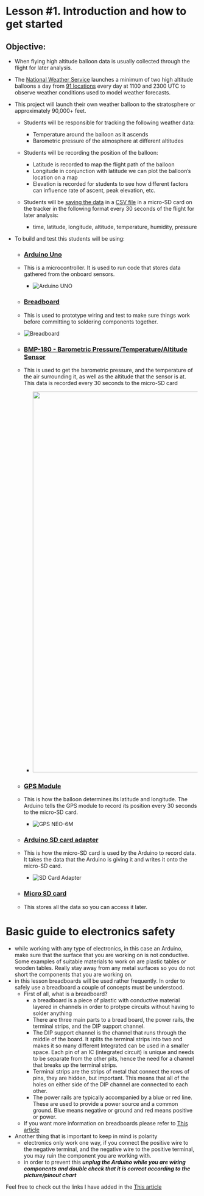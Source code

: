 # Lesson #1. Introduction and how to get started


## Objective:

- When flying high altitude balloon data is usually collected through the flight for later analysis. 
- The [National Weather Service](https://www.weather.gov/chs/upperair) launches a minimum of two high altitude balloons a day from [91 locations](https://www.weather.gov/upperair/nws_upper) every day at 1100 and 2300 UTC to observe weather conditions used to model weather forecasts.
- This project will launch their own weather balloon to the stratosphere or approximately 90,000+ feet.
  - Students will be responsible for tracking the following weather data:
    - Temperature around the balloon as it ascends 
    - Barometric pressure of the atmosphere at different altitudes 

  - Students will be recording the position of the balloon:
    - Latitude is recorded to map the flight path of the balloon
    - Longitude in conjunction with latitude we can plot the balloon’s location on a map 
    - Elevation is recorded for students to see how different factors can influence rate of ascent, peak elevation, etc. 
  - Students will be [saving the data](https://create.arduino.cc/projecthub/electropeak/sd-card-module-with-arduino-how-to-read-write-data-37f390) in a [CSV file](https://en.wikipedia.org/wiki/Comma-separated_values) in a micro-SD card on the tracker in the following format every 30 seconds of the flight for later analysis:
    - time, latitude, longitude, altitude, temperature, humidity, pressure
  
- To build and test this students will be using:
  - ### [Arduino Uno](https://store.arduino.cc/products/arduino-uno-rev3)
  - This is a microcontroller. It is used to run code that stores data gathered from the onboard sensors.
    - ![Arduino UNO](https://github.com/StateFarm-STEM/pyinthesky/blob/main/lesson1/photos/arduino_uno.jpg)
  - ### [Breadboard](https://learn.sparkfun.com/tutorials/how-to-use-a-breadboard/all)
  -  This is used to prototype wiring and test to make sure things work before committing to soldering components together.
    - ![Breadboard](https://github.com/StateFarm-STEM/pyinthesky/blob/main/lesson1/photos/breadboard.jpg)
  - ### [BMP-180 - Barometric Pressure/Temperature/Altitude Sensor](https://www.adafruit.com/product/1603)
  - This is used to get the barometric pressure, and the temperature of the air surrounding it, as well as the altitude that the sensor is at. This data is recorded every 30 seconds to the micro-SD card
    - <img src="https://github.com/StateFarm-STEM/pyinthesky/blob/main/lesson1/photos/BMP_both.jpg" width="1000" >
  - ### [GPS Module](https://www.u-blox.com/en/product/neo-6-series)
  - This is how the balloon determines its latitude and longitude. The Arduino tells the GPS module to record its position every 30 seconds to the micro-SD card.
    - ![GPS NEO-6M](https://github.com/StateFarm-STEM/pyinthesky/blob/main/lesson1/photos/GPS_NEO-6M.JPG)
  - ### [Arduino SD card adapter](https://electropeak.com/micro-sd-tf-card-adapter-module)
  - This is how the micro-SD card is used by the Arduino to record data. It takes the data that the Arduino is giving it and writes it onto the micro-SD card.
    - ![SD Card Adapter](https://github.com/StateFarm-STEM/pyinthesky/blob/main/lesson1/photos/sd_card_module.jpg)
    
  - ### [Micro SD card](https://en.wikipedia.org/wiki/SD_card)
  - This stores all the data so you can access it later. 
  
  
# Basic guide to electronics safety 
 - while working with any type of electronics, in this case an Arduino, make sure that the surface that you are working on is not conductive. Some examples of suitable materials to work on are plastic tables or wooden tables. Really stay away from any metal surfaces so you do not short the components that you are working on.
 - in this lesson breadboards will be used rather frequently. In order to safely use a breadboard a couple of concepts must be understood. 
    - First of all, what is a breadboard?
      - a breadboard is a piece of plastic with conductive material layered in channels in order to protype circuits without having to solder anything
      - There are three main parts to a bread board, the power rails, the terminal strips, and the DIP support channel.
      - The DIP support channel is the channel that runs through the middle of the board. It splits the terminal strips into two and makes it so many different Integrated can be used in a smaller space. Each pin of an IC (integrated circuit) is unique and needs to be separate from the other pits, hence the need for a channel that breaks up the terminal strips. 
      - Terminal strips are the strips of metal that connect the rows of pins, they are hidden, but important. This means that all of the holes on either side of the DIP channel are connected to each other. 
      - The power rails are typically accompanied by a blue or red line. These are used to provide a power source and a common ground. Blue means negative or ground and red means positive or power.
    - If you want more information on breadboards please refer to <a href=https://learn.sparkfun.com/tutorials/how-to-use-a-breadboard/all title="How to Use a Breadboard">This article</a>
  - Another thing that is important to keep in mind is polarity
     - electronics only work one way, if you connect the positive wire to the negative terminal, and the negative wire to the positive terminal, you may ruin the component you are working with.
     - in order to prevent this ***unplug the Arduino while you are wiring components and double check that it is correct according to the picture/pinout chart***
     
         
Feel free to check out the links I have added in the <a href=https://github.com/StateFarm-STEM/pyinthesky/blob/main/resources.md title="Resource Page"> This article</a>

